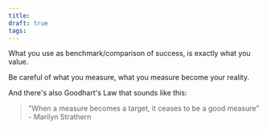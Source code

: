 ```yaml
---
title: 
draft: true
tags:
---
```

What you use as benchmark/comparison of success, is exactly what you value.

Be careful of what you measure, what you measure become your reality.

And there's also Goodhart's Law that sounds like this:
> "When a measure becomes a target, it ceases to be a good measure" - Marilyn Strathern
> 